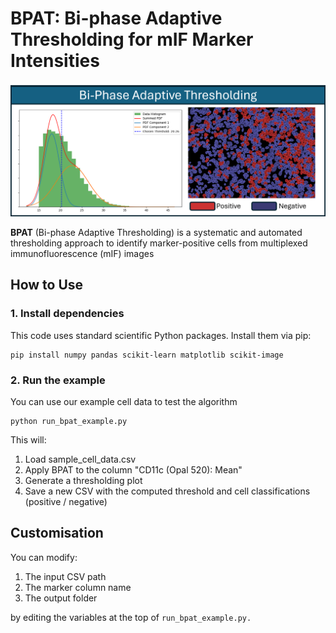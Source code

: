 # BPAT: Bi-phase Adaptive Thresholding for mIF Marker Intensities
![BPAT Overview](bpat.png)

**BPAT** (Bi-phase Adaptive Thresholding) is a systematic and automated thresholding approach to identify marker-positive cells from multiplexed immunofluorescence (mIF) images 

## How to Use

### 1. Install dependencies
This code uses standard scientific Python packages. Install them via pip:

```
pip install numpy pandas scikit-learn matplotlib scikit-image
```

### 2. Run the example
You can use our example cell data to test the algorithm
```
python run_bpat_example.py
```
This will:

1. Load sample_cell_data.csv
2. Apply BPAT to the column "CD11c (Opal 520): Mean"
3. Generate a thresholding plot
4. Save a new CSV with the computed threshold and cell classifications (positive / negative)

## Customisation

You can modify:
1. The input CSV path
2. The marker column name
3. The output folder

by editing the variables at the top of ```run_bpat_example.py.```